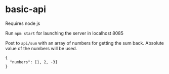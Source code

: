 # basic-api

Requires node js

Run `npm start` for launching the server in localhost 8085

Post to `api/sum` with an array of numbers for getting the sum back.
Absolute value of the numbers will be used.
```
{
  "numbers": [1, 2, -3]
}
```